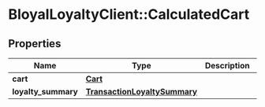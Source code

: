 # BloyalLoyaltyClient::CalculatedCart

## Properties
Name | Type | Description | Notes
------------ | ------------- | ------------- | -------------
**cart** | [**Cart**](Cart.md) |  | [optional] 
**loyalty_summary** | [**TransactionLoyaltySummary**](TransactionLoyaltySummary.md) |  | [optional] 

